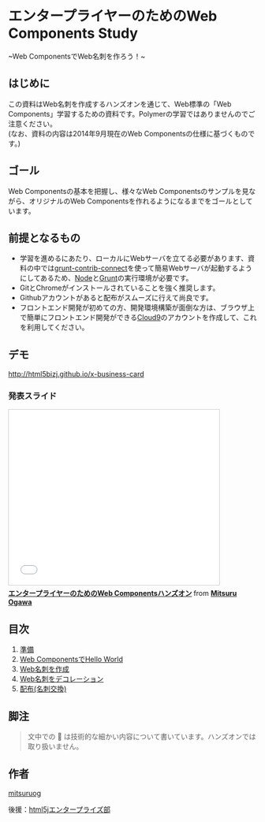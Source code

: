 # エンタープライヤーのためのWeb Components Study
~Web ComponentsでWeb名刺を作ろう！~

## はじめに

この資料はWeb名刺を作成するハンズオンを通じて、Web標準の「Web Components」学習するための資料です。Polymerの学習ではありませんのでご注意ください。  
(なお、資料の内容は2014年9月現在のWeb Componentsの仕様に基づくものです。)

## ゴール
Web Componentsの基本を把握し、様々なWeb Componentsのサンプルを見ながら、オリジナルのWeb Componentsを作れるようになるまでをゴールとしています。

## 前提となるもの

* 学習を進めるにあたり、ローカルにWebサーバを立てる必要があります、資料の中では[grunt-contrib-connect](https://github.com/gruntjs/grunt-contrib-connect)を使って簡易Webサーバが起動するようにしてあるため、[Node](http://nodejs.org/download/)と[Grunt](http://gruntjs.com/getting-started)の実行環境が必要です。
* GitとChromeがインストールされていることを強く推奨します。
* Githubアカウントがあると配布がスムーズに行えて尚良です。
* フロントエンド開発が初めての方、開発環境構築が面倒な方は、ブラウザ上で簡単にフロントエンド開発ができる[Cloud9](https://c9.io/)のアカウントを作成して、これを利用してください。

## デモ

<http://html5bizj.github.io/x-business-card>

### 発表スライド

<iframe src="//www.slideshare.net/slideshow/embed_code/38850199" width="427" height="356" frameborder="0" marginwidth="0" marginheight="0" scrolling="no" style="border:1px solid #CCC; border-width:1px; margin-bottom:5px; max-width: 100%;" allowfullscreen> </iframe> <div style="margin-bottom:5px"> <strong> <a href="https://www.slideshare.net/mitsuruogawa33/webcompoents" title="エンタープライヤーのためのWeb Componentsハンズオン" target="_blank">エンタープライヤーのためのWeb Componentsハンズオン</a> </strong> from <strong><a href="http://www.slideshare.net/mitsuruogawa33" target="_blank">Mitsuru Ogawa</a></strong> </div>

## 目次

1. [準備](./001_pre)
2. [Web ComponentsでHello World](./002_hello_world)
3. [Web名刺を作成](./003_create_card)
4. [Web名刺をデコレーション](./004.decoration)
5. [配布(名刺交換)](./005_exchange)

## 脚注

> 文中での :gift_heart: は技術的な細かい内容について書いています。ハンズオンでは取り扱いません。 

## 作者
[mitsuruog](https://github.com/mitsuruog)

後援：[html5jエンタープライズ部](http://www.html5biz.org/)


